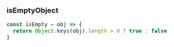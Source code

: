 ### isEmptyObject

```js
const isEmpty = obj => {
  return Object.keys(obj).length > 0 ? true : false
}
```
